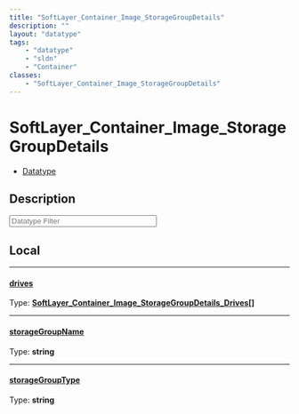 ```yaml
---
title: "SoftLayer_Container_Image_StorageGroupDetails"
description: ""
layout: "datatype"
tags:
    - "datatype"
    - "sldn"
    - "Container"
classes:
    - "SoftLayer_Container_Image_StorageGroupDetails"
---
```


# SoftLayer_Container_Image_StorageGroupDetails
<div id='service-datatype'>
    <ul id='sldn-reference-tabs'>
        <li id='datatype'> <a href='/reference/datatypes/SoftLayer_Container_Image_StorageGroupDetails' >Datatype</a></li>
    </ul>
</div>

## Description 








<!-- Filer BEGIN -->
<div class="view-filters">
        <div class="clearfix">
            <div class="search-input-box">
                <input placeholder="Datatype Filter" onkeyup="titleSearch(inputId='prop-input', divId='properties', elementClass='prop-row')" 
                    type="text" id="prop-input" value="" size="30" maxlength="128" class="form-text">
            </div>
        </div>
</div>
<!-- Filer END -->

<div id="properties" class="content">
<div id="localProperties" class="prop-content" >

## Local
<div class="prop-row">

-----
[drives]: #drives
#### [drives]
  
<span class="type-label">Type: </span>**<a href='/reference/datatypes/SoftLayer_Container_Image_StorageGroupDetails_Drives'>SoftLayer_Container_Image_StorageGroupDetails_Drives[] </a>**  



</div>
<div class="prop-row">

-----
[storageGroupName]: #storagegroupname
#### [storageGroupName]
  
<span class="type-label">Type: </span>**string**  



</div>
<div class="prop-row">

-----
[storageGroupType]: #storagegrouptype
#### [storageGroupType]
  
<span class="type-label">Type: </span>**string**  



</div>
</div>
<!-- LOCAL PROPERTY END -->

</div>


